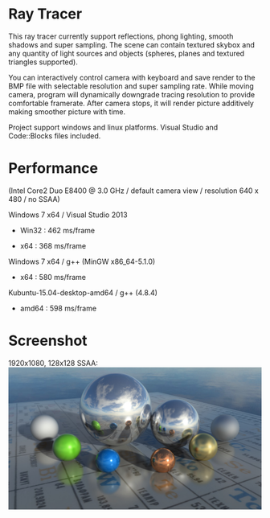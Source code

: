 # Ray Tracer

This ray tracer currently support reflections, phong lighting, smooth shadows and super sampling.
The scene can contain textured skybox and any quantity of light sources and objects (spheres, planes and textured triangles supported).

You can interactively control camera with keyboard and save render to the BMP file with selectable resolution and super sampling rate. While moving camera, program will dynamically downgrade tracing resolution to provide comfortable framerate. After camera stops, it will render picture additively making smoother picture with time.

Project support windows and linux platforms. 
Visual Studio and Code::Blocks files included.

# Performance 

(Intel Core2 Duo E8400 @ 3.0 GHz / default camera view / resolution 640 x 480 / no SSAA)

Windows 7 x64 / Visual Studio 2013
  
- Win32 : 462 ms/frame
    
- x64 : 368 ms/frame
    
Windows 7 x64 / g++ (MinGW x86_64-5.1.0)
  
- x64 : 580 ms/frame
    
Kubuntu-15.04-desktop-amd64 / g++ (4.8.4)
  
- amd64 : 598 ms/frame
    
    
# Screenshot
1920x1080, 128x128 SSAA:
[<img src="https://raw.githubusercontent.com/BaZzz01010101/ReflaxMan/master/scrnshoot.jpg" />](https://raw.githubusercontent.com/BaZzz01010101/ReflaxMan/master/scrnshoot.jpg)
